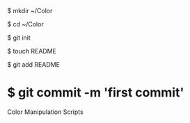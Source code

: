 $ mkdir ~/Color

$ cd ~/Color

$ git init

$ touch README

$ git add README

$ git commit -m 'first commit'
=====

Color Manipulation Scripts
